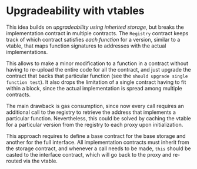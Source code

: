 # Upgradeability with vtables

This idea builds on _upgradeability using inherited storage_, but breaks the implementation contract in multiple contracts. The `Registry` contract keeps track of which contract satisfies _each function_ for a version, similar to a vtable, that maps function signatures to addresses with the actual implementations.

This allows to make a minor modification to a function in a contract without having to re-upload the entire code for all the contract, and just upgrade the contract that backs that particular function (see the `should upgrade single function test`). It also drops the limitation of a single contract having to fit within a block, since the actual implementation is spread among multiple contracts.

The main drawback is gas consumption, since now every call requires an additional call to the registry to retrieve the address that implements a particular function. Nevertheless, this could be solved by caching the vtable for a particular version from the registry to each proxy upon initialization.

This approach requires to define a base contract for the base storage and another for the full interface. All implementation contracts must inherit from the storage contract, and whenever a call needs to be made, `this` should be casted to the interface contract, which will go back to the proxy and re-routed via the vtable.